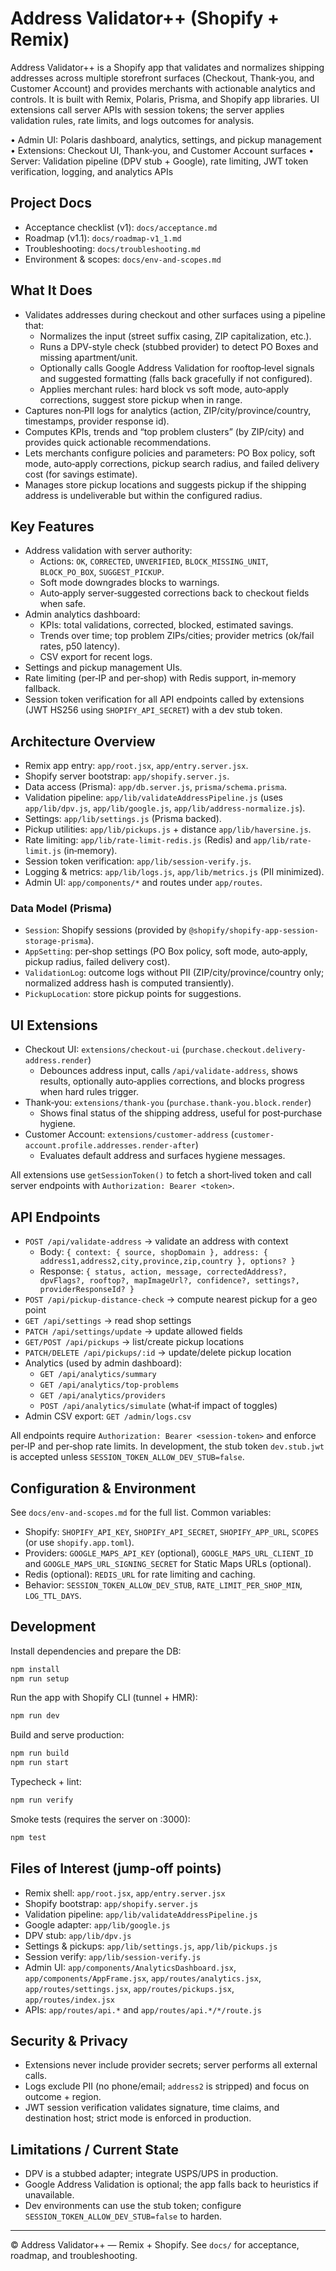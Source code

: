 # Address Validator++ (Shopify + Remix)

Address Validator++ is a Shopify app that validates and normalizes shipping addresses across multiple storefront surfaces (Checkout, Thank‑you, and Customer Account) and provides merchants with actionable analytics and controls. It is built with Remix, Polaris, Prisma, and Shopify app libraries. UI extensions call server APIs with session tokens; the server applies validation rules, rate limits, and logs outcomes for analysis.

• Admin UI: Polaris dashboard, analytics, settings, and pickup management
• Extensions: Checkout UI, Thank‑you, and Customer Account surfaces
• Server: Validation pipeline (DPV stub + Google), rate limiting, JWT token verification, logging, and analytics APIs

## Project Docs

- Acceptance checklist (v1): `docs/acceptance.md`
- Roadmap (v1.1): `docs/roadmap-v1_1.md`
- Troubleshooting: `docs/troubleshooting.md`
- Environment & scopes: `docs/env-and-scopes.md`

## What It Does

- Validates addresses during checkout and other surfaces using a pipeline that:
  - Normalizes the input (street suffix casing, ZIP capitalization, etc.).
  - Runs a DPV-style check (stubbed provider) to detect PO Boxes and missing apartment/unit.
  - Optionally calls Google Address Validation for rooftop‑level signals and suggested formatting (falls back gracefully if not configured).
  - Applies merchant rules: hard block vs soft mode, auto‑apply corrections, suggest store pickup when in range.
- Captures non‑PII logs for analytics (action, ZIP/city/province/country, timestamps, provider response id).
- Computes KPIs, trends and “top problem clusters” (by ZIP/city) and provides quick actionable recommendations.
- Lets merchants configure policies and parameters: PO Box policy, soft mode, auto‑apply corrections, pickup search radius, and failed delivery cost (for savings estimate).
- Manages store pickup locations and suggests pickup if the shipping address is undeliverable but within the configured radius.

## Key Features

- Address validation with server authority:
  - Actions: `OK`, `CORRECTED`, `UNVERIFIED`, `BLOCK_MISSING_UNIT`, `BLOCK_PO_BOX`, `SUGGEST_PICKUP`.
  - Soft mode downgrades blocks to warnings.
  - Auto‑apply server‑suggested corrections back to checkout fields when safe.
- Admin analytics dashboard:
  - KPIs: total validations, corrected, blocked, estimated savings.
  - Trends over time; top problem ZIPs/cities; provider metrics (ok/fail rates, p50 latency).
  - CSV export for recent logs.
- Settings and pickup management UIs.
- Rate limiting (per‑IP and per‑shop) with Redis support, in‑memory fallback.
- Session token verification for all API endpoints called by extensions (JWT HS256 using `SHOPIFY_API_SECRET`) with a dev stub token.

## Architecture Overview

- Remix app entry: `app/root.jsx`, `app/entry.server.jsx`.
- Shopify server bootstrap: `app/shopify.server.js`.
- Data access (Prisma): `app/db.server.js`, `prisma/schema.prisma`.
- Validation pipeline: `app/lib/validateAddressPipeline.js` (uses `app/lib/dpv.js`, `app/lib/google.js`, `app/lib/address-normalize.js`).
- Settings: `app/lib/settings.js` (Prisma backed).
- Pickup utilities: `app/lib/pickups.js` + distance `app/lib/haversine.js`.
- Rate limiting: `app/lib/rate-limit-redis.js` (Redis) and `app/lib/rate-limit.js` (in‑memory).
- Session token verification: `app/lib/session-verify.js`.
- Logging & metrics: `app/lib/logs.js`, `app/lib/metrics.js` (PII minimized).
- Admin UI: `app/components/*` and routes under `app/routes`.

### Data Model (Prisma)

- `Session`: Shopify sessions (provided by `@shopify/shopify-app-session-storage-prisma`).
- `AppSetting`: per‑shop settings (PO Box policy, soft mode, auto‑apply, pickup radius, failed delivery cost).
- `ValidationLog`: outcome logs without PII (ZIP/city/province/country only; normalized address hash is computed transiently).
- `PickupLocation`: store pickup points for suggestions.

## UI Extensions

- Checkout UI: `extensions/checkout-ui` (`purchase.checkout.delivery-address.render`)
  - Debounces address input, calls `/api/validate-address`, shows results, optionally auto‑applies corrections, and blocks progress when hard rules trigger.
- Thank‑you: `extensions/thank-you` (`purchase.thank-you.block.render`)
  - Shows final status of the shipping address, useful for post‑purchase hygiene.
- Customer Account: `extensions/customer-address` (`customer-account.profile.addresses.render-after`)
  - Evaluates default address and surfaces hygiene messages.

All extensions use `getSessionToken()` to fetch a short‑lived token and call server endpoints with `Authorization: Bearer <token>`.

## API Endpoints

- `POST /api/validate-address` → validate an address with context
  - Body: `{ context: { source, shopDomain }, address: { address1,address2,city,province,zip,country }, options? }`
  - Response: `{ status, action, message, correctedAddress?, dpvFlags?, rooftop?, mapImageUrl?, confidence?, settings?, providerResponseId? }`
- `POST /api/pickup-distance-check` → compute nearest pickup for a geo point
- `GET /api/settings` → read shop settings
- `PATCH /api/settings/update` → update allowed fields
- `GET/POST /api/pickups` → list/create pickup locations
- `PATCH/DELETE /api/pickups/:id` → update/delete pickup location
- Analytics (used by admin dashboard):
  - `GET /api/analytics/summary`
  - `GET /api/analytics/top-problems`
  - `GET /api/analytics/providers`
  - `POST /api/analytics/simulate` (what‑if impact of toggles)
- Admin CSV export: `GET /admin/logs.csv`

All endpoints require `Authorization: Bearer <session-token>` and enforce per‑IP and per‑shop rate limits. In development, the stub token `dev.stub.jwt` is accepted unless `SESSION_TOKEN_ALLOW_DEV_STUB=false`.

## Configuration & Environment

See `docs/env-and-scopes.md` for the full list. Common variables:

- Shopify: `SHOPIFY_API_KEY`, `SHOPIFY_API_SECRET`, `SHOPIFY_APP_URL`, `SCOPES` (or use `shopify.app.toml`).
- Providers: `GOOGLE_MAPS_API_KEY` (optional), `GOOGLE_MAPS_URL_CLIENT_ID` and `GOOGLE_MAPS_URL_SIGNING_SECRET` for Static Maps URLs (optional).
- Redis (optional): `REDIS_URL` for rate limiting and caching.
- Behavior: `SESSION_TOKEN_ALLOW_DEV_STUB`, `RATE_LIMIT_PER_SHOP_MIN`, `LOG_TTL_DAYS`.

## Development

Install dependencies and prepare the DB:

```sh
npm install
npm run setup
```

Run the app with Shopify CLI (tunnel + HMR):

```sh
npm run dev
```

Build and serve production:

```sh
npm run build
npm run start
```

Typecheck + lint:

```sh
npm run verify
```

Smoke tests (requires the server on :3000):

```sh
npm test
```

## Files of Interest (jump‑off points)

- Remix shell: `app/root.jsx`, `app/entry.server.jsx`
- Shopify bootstrap: `app/shopify.server.js`
- Validation pipeline: `app/lib/validateAddressPipeline.js`
- Google adapter: `app/lib/google.js`
- DPV stub: `app/lib/dpv.js`
- Settings & pickups: `app/lib/settings.js`, `app/lib/pickups.js`
- Session verify: `app/lib/session-verify.js`
- Admin UI: `app/components/AnalyticsDashboard.jsx`, `app/components/AppFrame.jsx`, `app/routes/analytics.jsx`, `app/routes/settings.jsx`, `app/routes/pickups.jsx`, `app/routes/index.jsx`
- APIs: `app/routes/api.*` and `app/routes/api.*/*/route.js`

## Security & Privacy

- Extensions never include provider secrets; server performs all external calls.
- Logs exclude PII (no phone/email; `address2` is stripped) and focus on outcome + region.
- JWT session verification validates signature, time claims, and destination host; strict mode is enforced in production.

## Limitations / Current State

- DPV is a stubbed adapter; integrate USPS/UPS in production.
- Google Address Validation is optional; the app falls back to heuristics if unavailable.
- Dev environments can use the stub token; configure `SESSION_TOKEN_ALLOW_DEV_STUB=false` to harden.

---

© Address Validator++ — Remix + Shopify. See `docs/` for acceptance, roadmap, and troubleshooting.

